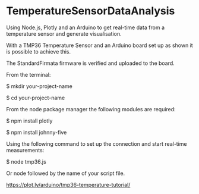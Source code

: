 # TemperatureSensorDataAnalysis
Using Node.js, Plotly and an Arduino to get real-time data from a temperature sensor and generate visualisation. 

With a TMP36 Temperature Sensor and an Arduino board set up as shown it is possible to achieve this.

The StandardFirmata firmware is verified and uploaded to the board.

From the terminal:

  $ mkdir your-project-name
  
  $ cd your-project-name
  
From the node package manager the following modules are required:

  $ npm install plotly
  
  $ npm install johnny-five
  
Using the following command to set up the connection and start real-time measurements:

  $ node tmp36.js
  
Or node followed by the name of your script file.

<https://plot.ly/arduino/tmp36-temperature-tutorial/>
